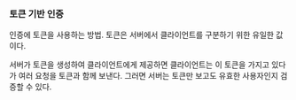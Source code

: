 ### 토큰 기반 인증

인증에 토큰을 사용하는 방법. 토큰은 서버에서 클라이언트를 구분하기 위한 유일한 값이다. 

서버가 토큰을 생성하여 클라이언트에게 제공하면 클라이언트는 이 토큰을 가지고 있다가 여러 요청을 토큰과 함께 보낸다. 그러면 서버는 토큰만 보고도 유효한 사용자인지 검증할 수 있다.

